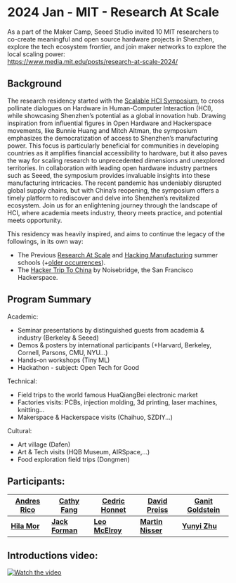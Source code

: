 # 2024 Jan - MIT - Research At Scale

As a part of the Maker Camp, Seeed Studio invited 10 MIT researchers to co-create meaningful and open source hardware projects in Shenzhen, explore the tech ecosystem frontier, and join maker networks to explore the local scaling power:  \
https://www.media.mit.edu/posts/research-at-scale-2024/


## Background

The research residency started with the [Scalable HCI Symposium](https://scalablehci.com/), to cross pollinate dialogues on Hardware in Human-Computer Interaction (HCI), while showcasing Shenzhen’s potential as a global innovation hub. Drawing inspiration from influential figures in Open Hardware and Hackerspace movements, like Bunnie Huang and Mitch Altman, the symposium emphasizes the democratization of access to Shenzhen’s manufacturing power. This focus is particularly beneficial for communities in developing countries as it amplifies financial accessibility to hardware, but it also paves the way for scaling research to unprecedented dimensions and unexplored territories. In collaboration with leading open hardware industry partners such as Seeed, the symposium provides invaluable insights into these manufacturing intricacies. The recent pandemic has undeniably disrupted global supply chains, but with China’s reopening, the symposium offers a timely platform to rediscover and delve into Shenzhen’s revitalized ecosystem. Join us for an enlightening journey through the landscape of HCI, where academia meets industry, theory meets practice, and potential meets opportunity.

This residency was heavily inspired, and aims to continue the legacy of the followings, in its own way:
 - The Previous [Research At Scale](https://www.media.mit.edu/posts/shenzhen-blog-post/) and [Hacking Manufacturing](http://media.mit.edu/posts/hacking-manufacturing-research-on-the-factory-floor) summer schools (+[older occurrences](https://shenzhen.media.mit.edu/)).
 - The [Hacker Trip To China](https://www.noisebridge.net/wiki/HTTC2019) by Noisebridge, the San Francisco Hackerspace.


## Program Summary

Academic:
 - Seminar presentations by distinguished guests from academia & industry (Berkeley & Seeed)
 - Demos & posters by international participants (+Harvard, Berkeley, Cornell, Parsons, CMU, NYU...)
 - Hands-on workshops (Tiny ML)
 - Hackathon - subject: Open Tech for Good

Technical:
 - Field trips to the world famous HuaQiangBei electronic market
 - Factories visits: PCBs, injection molding, 3d printing, laser machines, knitting...
 - Makerspace & Hackerspace visits (Chaihuo, SZDIY...)

Cultural:
 - Art village (Dafen)
 - Art & Tech visits (HQB Museum, AIRSpace,...)
 - Food exploration field trips (Dongmen)


## Participants:

| **[Andres Rico](https://andresrico.xyz/)** | **[Cathy Fang](https://cathy-fang.com/)** | **[Cedric Honnet](https://honnet.eu/)** | **[David Preiss](https://davepreiss.pages.cba.mit.edu/home/)** | **[Ganit Goldstein](https://ganitgoldstein.com/)** |
|---|---|---|---|---|
| **[Hila Mor](https://hilamor.com/)** | **[Jack Forman](https://www.media.mit.edu/people/jackform/)** | **[Leo McElroy](https://leomcelroy.com/)** | **[Martin Nisser](http://martinnisser.org/)** | **[Yunyi Zhu](http://www.yunyizhu.info/)** |



## Introductions video:

[![Watch the video](http://mmbiz.qpic.cn/sz_mmbiz_jpg/R1xWibz3bUCfGA8V0iaPWn1rodibn81DAv4WgUNvKZL3BDj9Z81Z9qnCCV03NCyEdM3Gx5xOH4XBiake8ZZJibpozRg/640)](https://mp.weixin.qq.com/s/LhUjs5r-LL84ENuAAk5tnw)

